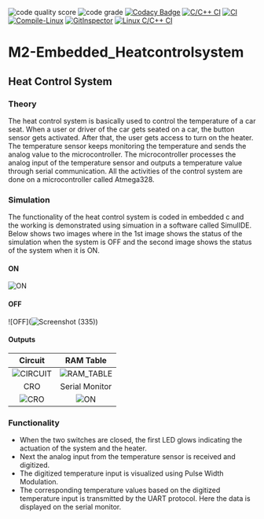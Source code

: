 ![code quality score](https://api.codiga.io/project/30167/score/svg)
![code grade](https://api.codiga.io/project/30167/status/svg)
[![Codacy Badge](https://app.codacy.com/project/badge/Grade/11868fe7d6ff4f348d6be9da922d6e22)](https://www.codacy.com/gh/coderakyadav/M2-Embedded_heatcontrolsystem/dashboard?utm_source=github.com&amp;utm_medium=referral&amp;utm_content=coderakyadav/M2-Embedded_heatcontrolsystem&amp;utm_campaign=Badge_Grade)
[![C/C++ CI](https://github.com/coderakyadav/M2-Embedded_heatcontrolsystem/actions/workflows/c-cpp.yml/badge.svg)](https://github.com/coderakyadav/M2-Embedded_heatcontrolsystem/actions/workflows/c-cpp.yml)
[![CI](https://github.com/coderakyadav/M2-Embedded_heatcontrolsystem/actions/workflows/main.yml/badge.svg)](https://github.com/coderakyadav/M2-Embedded_heatcontrolsystem/actions/workflows/main.yml)
[![Compile-Linux](https://github.com/coderakyadav/M2-Embedded_heatcontrolsystem/actions/workflows/compile.yml/badge.svg)](https://github.com/coderakyadav/M2-Embedded_heatcontrolsystem/actions/workflows/compile.yml)
[![GitInspector](https://github.com/coderakyadav/M2-Embedded_heatcontrolsystem/actions/workflows/GitInspector.yml/badge.svg)](https://github.com/coderakyadav/M2-Embedded_heatcontrolsystem/actions/workflows/GitInspector.yml)
[![Linux C/C++ CI](https://github.com/coderakyadav/M2-Embedded_heatcontrolsystem/actions/workflows/Linux-c-cpp.yml/badge.svg)](https://github.com/coderakyadav/M2-Embedded_heatcontrolsystem/actions/workflows/Linux-c-cpp.yml)

#  M2-Embedded_Heatcontrolsystem

## Heat Control System 

### Theory

The heat control system is basically used to control the temperature of a car seat. When a user or driver of the car gets seated on a car, the button sensor gets activated. After that, the user gets access to turn on the heater. The temperature sensor keeps monitoring the temperature and sends the analog value to the microcontroller. The microcontroller processes the analog input of the temperature sensor and outputs a temperature value through serial communication. All the activities of the control system are done on a microcontroller called Atmega328.

### Simulation

The functionality of the heat control system is coded in embedded c and the working is demonstrated using simuation in a software called SimulIDE.
Below shows two images where in the 1st image shows the status of the simulation when the system is OFF and the second image shows the status of the system when it is ON. 

#### ON
![ON](https://github.com/hemanthasapu/embedded_systems_project_256889/blob/main/simulation/Simulation.gif)

#### OFF
![OFF](![Screenshot (335)](https://user-images.githubusercontent.com/94376599/144197395-ac7d91f3-5100-49b0-9b4c-805ca6bde339.png))

#### Outputs

|Circuit|RAM Table|
|:--:|:--:|
|![CIRCUIT](https://github.com/hemanthasapu/embedded_systems_project_256889/blob/main/simulation/Circuit.gif)|![RAM_TABLE](https://github.com/hemanthasapu/embedded_systems_project_256889/blob/main/simulation/RAM_table.gif)|
|CRO|Serial Monitor|
|![CRO](https://github.com/hemanthasapu/embedded_systems_project_256889/blob/main/simulation/Oscilloscope.gif)|![ON](https://github.com/hemanthasapu/embedded_systems_project_256889/blob/main/simulation/Serial_Monitor.gif)|

### Functionality 

* When the two switches are closed, the first LED glows indicating the actuation of the system and the heater.
* Next the analog input from the temperature sensor is received and digitized.
* The digitized temperature input is visualized using Pulse Width Modulation.
* The corresponding temperature values based on the digitized temperature input is transmitted by the UART protocol. Here the data is displayed on the serial monitor.




